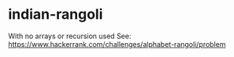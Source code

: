 # indian-rangoli
With no arrays or recursion used
See: https://www.hackerrank.com/challenges/alphabet-rangoli/problem
